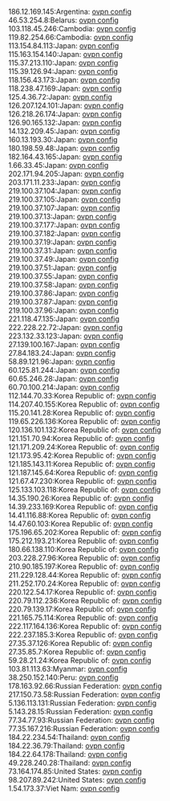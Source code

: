 186.12.169.145:Argentina: [ovpn config](vpn/186_12_169_145.ovpn)  
46.53.254.8:Belarus: [ovpn config](vpn/46_53_254_8.ovpn)  
103.118.45.246:Cambodia: [ovpn config](vpn/103_118_45_246.ovpn)  
119.82.254.66:Cambodia: [ovpn config](vpn/119_82_254_66.ovpn)  
113.154.84.113:Japan: [ovpn config](vpn/113_154_84_113.ovpn)  
115.163.154.140:Japan: [ovpn config](vpn/115_163_154_140.ovpn)  
115.37.213.110:Japan: [ovpn config](vpn/115_37_213_110.ovpn)  
115.39.126.94:Japan: [ovpn config](vpn/115_39_126_94.ovpn)  
118.156.43.173:Japan: [ovpn config](vpn/118_156_43_173.ovpn)  
118.238.47.169:Japan: [ovpn config](vpn/118_238_47_169.ovpn)  
125.4.36.72:Japan: [ovpn config](vpn/125_4_36_72.ovpn)  
126.207.124.101:Japan: [ovpn config](vpn/126_207_124_101.ovpn)  
126.218.26.174:Japan: [ovpn config](vpn/126_218_26_174.ovpn)  
126.90.165.132:Japan: [ovpn config](vpn/126_90_165_132.ovpn)  
14.132.209.45:Japan: [ovpn config](vpn/14_132_209_45.ovpn)  
160.13.193.30:Japan: [ovpn config](vpn/160_13_193_30.ovpn)  
180.198.59.48:Japan: [ovpn config](vpn/180_198_59_48.ovpn)  
182.164.43.165:Japan: [ovpn config](vpn/182_164_43_165.ovpn)  
1.66.33.45:Japan: [ovpn config](vpn/1_66_33_45.ovpn)  
202.171.94.205:Japan: [ovpn config](vpn/202_171_94_205.ovpn)  
203.171.11.233:Japan: [ovpn config](vpn/203_171_11_233.ovpn)  
219.100.37.104:Japan: [ovpn config](vpn/219_100_37_104.ovpn)  
219.100.37.105:Japan: [ovpn config](vpn/219_100_37_105.ovpn)  
219.100.37.107:Japan: [ovpn config](vpn/219_100_37_107.ovpn)  
219.100.37.13:Japan: [ovpn config](vpn/219_100_37_13.ovpn)  
219.100.37.177:Japan: [ovpn config](vpn/219_100_37_177.ovpn)  
219.100.37.182:Japan: [ovpn config](vpn/219_100_37_182.ovpn)  
219.100.37.19:Japan: [ovpn config](vpn/219_100_37_19.ovpn)  
219.100.37.31:Japan: [ovpn config](vpn/219_100_37_31.ovpn)  
219.100.37.49:Japan: [ovpn config](vpn/219_100_37_49.ovpn)  
219.100.37.51:Japan: [ovpn config](vpn/219_100_37_51.ovpn)  
219.100.37.55:Japan: [ovpn config](vpn/219_100_37_55.ovpn)  
219.100.37.58:Japan: [ovpn config](vpn/219_100_37_58.ovpn)  
219.100.37.86:Japan: [ovpn config](vpn/219_100_37_86.ovpn)  
219.100.37.87:Japan: [ovpn config](vpn/219_100_37_87.ovpn)  
219.100.37.96:Japan: [ovpn config](vpn/219_100_37_96.ovpn)  
221.118.47.135:Japan: [ovpn config](vpn/221_118_47_135.ovpn)  
222.228.22.72:Japan: [ovpn config](vpn/222_228_22_72.ovpn)  
223.132.33.123:Japan: [ovpn config](vpn/223_132_33_123.ovpn)  
27.139.100.167:Japan: [ovpn config](vpn/27_139_100_167.ovpn)  
27.84.183.24:Japan: [ovpn config](vpn/27_84_183_24.ovpn)  
58.89.121.96:Japan: [ovpn config](vpn/58_89_121_96.ovpn)  
60.125.81.244:Japan: [ovpn config](vpn/60_125_81_244.ovpn)  
60.65.246.28:Japan: [ovpn config](vpn/60_65_246_28.ovpn)  
60.70.100.214:Japan: [ovpn config](vpn/60_70_100_214.ovpn)  
112.144.70.33:Korea Republic of: [ovpn config](vpn/112_144_70_33.ovpn)  
114.207.40.155:Korea Republic of: [ovpn config](vpn/114_207_40_155.ovpn)  
115.20.141.28:Korea Republic of: [ovpn config](vpn/115_20_141_28.ovpn)  
119.65.226.136:Korea Republic of: [ovpn config](vpn/119_65_226_136.ovpn)  
120.136.101.132:Korea Republic of: [ovpn config](vpn/120_136_101_132.ovpn)  
121.151.70.94:Korea Republic of: [ovpn config](vpn/121_151_70_94.ovpn)  
121.171.209.24:Korea Republic of: [ovpn config](vpn/121_171_209_24.ovpn)  
121.173.95.42:Korea Republic of: [ovpn config](vpn/121_173_95_42.ovpn)  
121.185.143.11:Korea Republic of: [ovpn config](vpn/121_185_143_11.ovpn)  
121.187.145.64:Korea Republic of: [ovpn config](vpn/121_187_145_64.ovpn)  
121.67.47.230:Korea Republic of: [ovpn config](vpn/121_67_47_230.ovpn)  
125.133.103.118:Korea Republic of: [ovpn config](vpn/125_133_103_118.ovpn)  
14.35.190.26:Korea Republic of: [ovpn config](vpn/14_35_190_26.ovpn)  
14.39.233.169:Korea Republic of: [ovpn config](vpn/14_39_233_169.ovpn)  
14.41.116.88:Korea Republic of: [ovpn config](vpn/14_41_116_88.ovpn)  
14.47.60.103:Korea Republic of: [ovpn config](vpn/14_47_60_103.ovpn)  
175.196.65.202:Korea Republic of: [ovpn config](vpn/175_196_65_202.ovpn)  
175.212.193.21:Korea Republic of: [ovpn config](vpn/175_212_193_21.ovpn)  
180.66.138.110:Korea Republic of: [ovpn config](vpn/180_66_138_110.ovpn)  
203.228.27.96:Korea Republic of: [ovpn config](vpn/203_228_27_96.ovpn)  
210.90.185.197:Korea Republic of: [ovpn config](vpn/210_90_185_197.ovpn)  
211.229.128.44:Korea Republic of: [ovpn config](vpn/211_229_128_44.ovpn)  
211.252.170.24:Korea Republic of: [ovpn config](vpn/211_252_170_24.ovpn)  
220.122.54.17:Korea Republic of: [ovpn config](vpn/220_122_54_17.ovpn)  
220.79.112.236:Korea Republic of: [ovpn config](vpn/220_79_112_236.ovpn)  
220.79.139.17:Korea Republic of: [ovpn config](vpn/220_79_139_17.ovpn)  
221.165.75.114:Korea Republic of: [ovpn config](vpn/221_165_75_114.ovpn)  
222.117.164.136:Korea Republic of: [ovpn config](vpn/222_117_164_136.ovpn)  
222.237.185.3:Korea Republic of: [ovpn config](vpn/222_237_185_3.ovpn)  
27.35.37.126:Korea Republic of: [ovpn config](vpn/27_35_37_126.ovpn)  
27.35.85.7:Korea Republic of: [ovpn config](vpn/27_35_85_7.ovpn)  
59.28.21.24:Korea Republic of: [ovpn config](vpn/59_28_21_24.ovpn)  
103.81.113.63:Myanmar: [ovpn config](vpn/103_81_113_63.ovpn)  
38.250.152.140:Peru: [ovpn config](vpn/38_250_152_140.ovpn)  
178.163.92.66:Russian Federation: [ovpn config](vpn/178_163_92_66.ovpn)  
217.150.73.58:Russian Federation: [ovpn config](vpn/217_150_73_58.ovpn)  
5.136.113.131:Russian Federation: [ovpn config](vpn/5_136_113_131.ovpn)  
5.143.28.15:Russian Federation: [ovpn config](vpn/5_143_28_15.ovpn)  
77.34.77.93:Russian Federation: [ovpn config](vpn/77_34_77_93.ovpn)  
77.35.167.216:Russian Federation: [ovpn config](vpn/77_35_167_216.ovpn)  
184.22.234.54:Thailand: [ovpn config](vpn/184_22_234_54.ovpn)  
184.22.36.79:Thailand: [ovpn config](vpn/184_22_36_79.ovpn)  
184.22.64.178:Thailand: [ovpn config](vpn/184_22_64_178.ovpn)  
49.228.240.28:Thailand: [ovpn config](vpn/49_228_240_28.ovpn)  
73.164.174.85:United States: [ovpn config](vpn/73_164_174_85.ovpn)  
98.207.89.242:United States: [ovpn config](vpn/98_207_89_242.ovpn)  
1.54.173.37:Viet Nam: [ovpn config](vpn/1_54_173_37.ovpn)  
